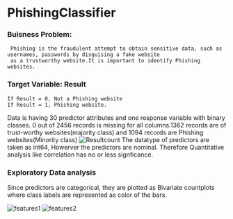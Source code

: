 # PhishingClassifier
### Buisness Problem:
     Phishing is the fraudulent attempt to obtain sensitive data, such as usernames, passwords by disguising a fake website
     as a trustworthy website.It is important to identify Phishing websites.
### Target Variable: Result
    If Result = 0, Not a Phishing website
    If Result = 1, Phishing website.
Data is having 30 predictor attributes and one response variable with binary classes. 0 out of 2456 records is missing for all columns.1362 records are of trust-worthy websites(majority class) and  1094 records are Phishing websites(Minority class)
![Resultcount](https://user-images.githubusercontent.com/60782716/87672405-84799500-c790-11ea-95cf-270642efe661.PNG)
The datatype of predictors are taken as int64, Howerver the predictors are nominal. Therefore Quantitative analysis like correlation has no or less signficance.
### Exploratory Data analysis
Since predictors are categorical, they are plotted as Bivariate countplots  where class labels are represented as color of the bars.

![features1](https://user-images.githubusercontent.com/60782716/87689485-e2fd3e00-c7a5-11ea-8f8d-7c3705bb7c92.PNG)
![features2](https://user-images.githubusercontent.com/60782716/87690161-b564c480-c7a6-11ea-800d-b1f85ca293e3.PNG)


